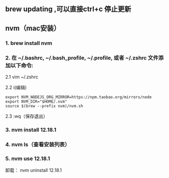 ## brew updating ,可以直接ctrl+c 停止更新 

## nvm（mac安装）

### 1. brew install nvm

### 2. 在 ~/.bashrc, ~/.bash_profile, ~/.profile, 或者 ~/.zshrc 文件添加以下命令:

2.1 vim  ~/.zshrc

2.2 i(编辑)

```
export NVM_NODEJS_ORG_MIRROR=https://npm.taobao.org/mirrors/node
export NVM_DIR="$HOME/.nvm"
source $(brew --prefix nvm)/nvm.sh
```

2.3 :wq（保存退出）

### 3. nvm install 12.18.1

### 4. nvm ls（查看安装列表）

### 5. nvm use 12.18.1

卸载： nvm uninstall 12.18.1


